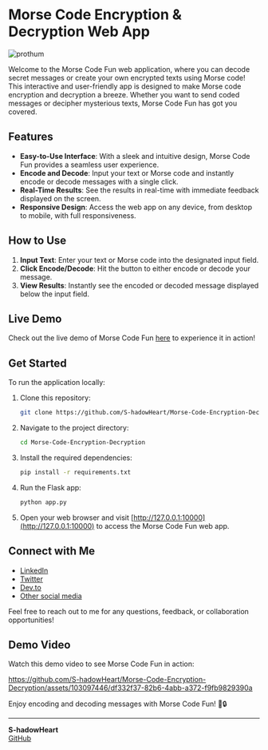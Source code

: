 # Morse Code Encryption & Decryption Web App

![prothum](https://github.com/S-hadowHeart/Morse-Code-Encryption-Decryption/assets/103097446/8eab5b89-88fc-499e-8e46-c08ca4eb9e7d)

Welcome to the Morse Code Fun web application, where you can decode secret messages or create your own encrypted texts using Morse code! This interactive and user-friendly app is designed to make Morse code encryption and decryption a breeze. Whether you want to send coded messages or decipher mysterious texts, Morse Code Fun has got you covered.

## Features

- **Easy-to-Use Interface**: With a sleek and intuitive design, Morse Code Fun provides a seamless user experience.
- **Encode and Decode**: Input your text or Morse code and instantly encode or decode messages with a single click.
- **Real-Time Results**: See the results in real-time with immediate feedback displayed on the screen.
- **Responsive Design**: Access the web app on any device, from desktop to mobile, with full responsiveness.

## How to Use

1. **Input Text**: Enter your text or Morse code into the designated input field.
2. **Click Encode/Decode**: Hit the button to either encode or decode your message.
3. **View Results**: Instantly see the encoded or decoded message displayed below the input field.

## Live Demo

Check out the live demo of Morse Code Fun [here](https://heart-code.onrender.com) to experience it in action!

## Get Started

To run the application locally:

1. Clone this repository:

   ```bash
   git clone https://github.com/S-hadowHeart/Morse-Code-Encryption-Decryption.git
   ```

2. Navigate to the project directory:

   ```bash
   cd Morse-Code-Encryption-Decryption
   ```

3. Install the required dependencies:

   ```bash
   pip install -r requirements.txt
   ```

4. Run the Flask app:

   ```bash
   python app.py
   ```

5. Open your web browser and visit [http://127.0.0.1:10000](http://127.0.0.1:10000) to access the Morse Code Fun web app.

## Connect with Me

- [LinkedIn](https://lnkd.in/d5dA7dEn)
- [Twitter](https://twitter.com/S_hadowHeart)
- [Dev.to](https://dev.to/s_hadowheart)
- [Other social media](https://s-hadowheart.carrd.co/)

Feel free to reach out to me for any questions, feedback, or collaboration opportunities!

## Demo Video

Watch this demo video to see Morse Code Fun in action:

https://github.com/S-hadowHeart/Morse-Code-Encryption-Decryption/assets/103097446/df332f37-82b6-4abb-a372-f9fb9829390a

Enjoy encoding and decoding messages with Morse Code Fun! 🚀🔒

---

**S-hadowHeart**  
[GitHub](https://github.com/S-hadowHeart)
